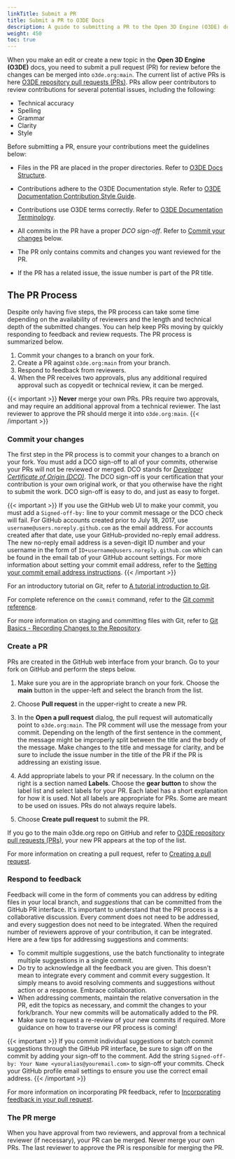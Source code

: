 ```yaml
---
linkTitle: Submit a PR
title: Submit a PR to O3DE Docs 
description: A guide to submitting a PR to the Open 3D Engine (O3DE) documentation repository.
weight: 450
toc: true
---
```


When you make an edit or create a new topic in the **Open 3D Engine (O3DE)** docs, you need to submit a pull request (PR) for review before the changes can be merged into `o3de.org:main`. The current list of active PRs is here [O3DE repository pull requests (PRs)](https://github.com/o3de/o3de.org/pulls). PRs allow peer contributors to review contributions for several potential issues, including the following:

* Technical accuracy
* Spelling
* Grammar
* Clarity
* Style

Before submitting a PR, ensure your contributions meet the guidelines below:

* Files in the PR are placed in the proper directories. Refer to [O3DE Docs Structure](/docs/contributing/to-docs/o3de-docs-structure).
* Contributions adhere to the O3DE Documentation style. Refer to [O3DE Documentation Contribution Style Guide](/docs/contributing/to-docs/style-guide/overview).
* Contributions use O3DE terms correctly. Refer to [O3DE Documentation Terminology](/docs/contributing/to-docs/terminology).
* All commits in the PR have a proper *DCO sign-off*. Refer to [Commit your changes](#commit-your-changes) below.

* The PR only contains commits and changes you want reviewed for the PR.
* If the PR has a related issue, the issue number is part of the PR title.

## The PR Process

Despite only having five steps, the PR process can take some time depending on the availability of reviewers and the length and technical depth of the submitted changes. You can help keep PRs moving by quickly responding to feedback and review requests. The PR process is summarized below.

1. Commit your changes to a branch on your fork.
1. Create a PR against `o3de.org:main` from your branch.
1. Respond to feedback from reviewers.
1. When the PR receives two approvals, plus any additional required approval such as copyedit or technical review, it can be merged.

{{< important >}}
**Never** merge your own PRs. PRs require two approvals, and may require an additional approval from a technical reviewer. The last reviewer to approve the PR should merge it into `o3de.org:main`.
{{< /important >}}

### Commit your changes

The first step in the PR process is to commit your changes to a branch on your fork. You must add a DCO sign-off to all of your commits, otherwise your PRs will not be reviewed or merged. DCO stands for [*Developer Certificate of Origin (DCO)*](https://github.com/apps/dco). The DCO sign-off is your certification that your contribution is your own original work, or that you otherwise have the right to submit the work. DCO sign-off is easy to do, and just as easy to forget.

{{< important >}}
If you use the GitHub web UI to make your commit, you must add a `Signed-off-by:` line to your commit message or the DCO check will fail. For GitHub accounts created prior to July 18, 2017, use `username@users.noreply.github.com` as the email address. For accounts created after that date, use your GitHub-provided no-reply email address. The new no-reply email address is a seven-digit ID number and your username in the form of `ID+username@users.noreply.github.com` which can be found in the email tab of your GitHub account settings. For more information about setting your commit email address, refer to the [Setting your commit email address instructions](https://docs.github.com/en/github/setting-up-and-managing-your-github-user-account/managing-email-preferences/setting-your-commit-email-address).
{{< /important >}}

For an introductory tutorial on Git, refer to [A tutorial introduction to Git](https://git-scm.com/docs/gittutorial).

For complete reference on the `commit` command, refer to the [Git commit reference](https://git-scm.com/docs/git-commit).

For more information on staging and committing files with Git, refer to [Git Basics - Recording Changes to the Repository](https://git-scm.com/book/en/v2/Git-Basics-Recording-Changes-to-the-Repository).

### Create a PR

PRs are created in the GitHub web interface from your branch. Go to your fork on GitHub and perform the steps below.

1. Make sure you are in the appropriate branch on your fork. Choose the **main** button in the upper-left and select the branch from the list.

1. Choose **Pull request** in the upper-right to create a new PR.

1. In the **Open a pull request** dialog, the pull request will automatically point to `o3de.org:main`. The PR comment will use the message from your commit. Depending on the length of the first sentence in the comment, the message might be improperly split between the title and the body of the message. Make changes to the title and message for clarity, and be sure to include the issue number in the title of the PR if the PR is addressing an existing issue.

1. Add appropriate labels to your PR if necessary. In the column on the right is a section named **Labels**. Choose the **gear button** to show the label list and select labels for your PR. Each label has a short explanation for how it is used. Not all labels are appropriate for PRs. Some are meant to be used on issues. PRs do not always require labels.

1. Choose **Create pull request** to submit the PR.

If you go to the main o3de.org repo on GitHub and refer to [O3DE repository pull requests (PRs)](https://github.com/o3de/o3de.org/pulls), your new PR appears at the top of the list.

For more information on creating a pull request, refer to [Creating a pull request](https://docs.github.com/en/github/collaborating-with-issues-and-pull-requests/creating-a-pull-request).

### Respond to feedback

 Feedback will come in the form of comments you can address by editing files in your local branch, and *suggestions* that can be committed from the GitHub PR interface. It's important to understand that the PR process is a collaborative discussion. Every comment does not need to be addressed, and every suggestion does not need to be integrated. When the required number of reviewers approve of your contribution, it can be integrated. Here are a few tips for addressing suggestions and comments:

* To commit multiple suggestions, use the batch functionality to integrate multiple suggestions in a single commit.
* Do try to acknowledge all the feedback you are given. This doesn't mean to integrate every comment and commit every suggestion. It simply means to avoid resolving comments and suggestions without action or a response. Embrace collaboration.
* When addressing comments, maintain the relative conversation in the PR, edit the topics as necessary, and commit the changes to your fork/branch. Your new commits will be automatically added to the PR.
* Make sure to request a re-review of your new commits if required. More guidance on how to traverse our PR process is coming!

{{< important >}}
If you commit individual suggestions or batch commit suggestions through the GitHub PR interface, be sure to sign off on the commit by adding your sign-off to the comment. Add the string `Signed-off-by: Your Name <youralias@youremail.com>` to sign-off your commits. Check your GitHub profile email settings to ensure you use the correct email address.
{{< /important >}}

For more information on incorporating PR feedback, refer to [Incorporating feedback in your pull request](https://docs.github.com/en/github/collaborating-with-issues-and-pull-requests/incorporating-feedback-in-your-pull-request).

### The PR merge

When you have approval from two reviewers, and approval from a technical reviewer (if necessary), your PR can be merged. Never merge your own PRs. The last reviewer to approve the PR is responsible for merging the PR.
